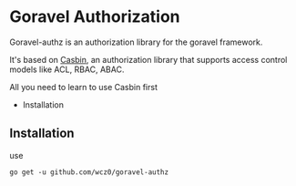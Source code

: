 # Goravel Authorization

Goravel-authz is an authorization library for the goravel framework.

It's based on [Casbin](https://github.com/casbin/casbin), an authorization library that supports access control models like ACL, RBAC, ABAC.

All you need to learn to use Casbin first

- Installation

## Installation

use 

`go get -u github.com/wcz0/goravel-authz`
